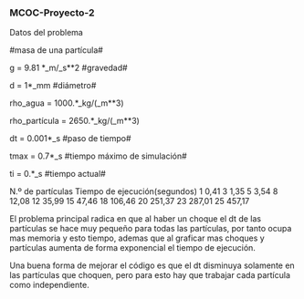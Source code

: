 ### MCOC-Proyecto-2
Datos del problema

#masa de una partícula#

g = 9.81 *_m/_s**2 #gravedad#

d = 1*_mm #diámetro# 

rho_agua = 1000.*_kg/(_m**3)

rho_partícula = 2650.*_kg/(_m**3)

dt = 0.001*_s  #paso de tiempo#

tmax = 0.7*_s #tiempo máximo de simulación#

ti = 0.*_s  #tiempo actual#

N.º de partículas Tiempo de ejecución(segundos)
1   0,41
3   1,35
5   3,54
8   12,08
12  35,99
15  47,46
18  106,46
20  251,37
23  287,01
25  457,17

El problema principal radica en que al haber un choque el dt de las partículas se hace muy pequeño para todas las partículas, por tanto ocupa mas memoria y esto tiempo, ademas que al graficar mas choques y partículas aumenta de forma exponencial el tiempo de ejecución.

Una buena forma de mejorar el código es que el dt disminuya solamente en las partículas que choquen, pero para esto hay que trabajar cada partícula como independiente.
